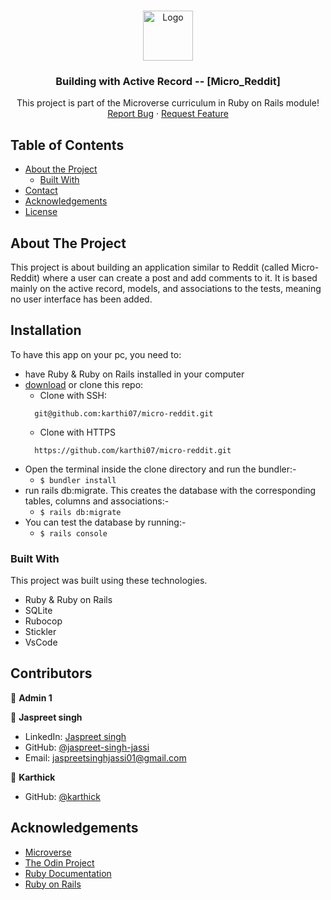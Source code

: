 <!--
*** Thanks for checking out this README Template. If you have a suggestion that would
*** make this better, please fork the repo and create a pull request or simply open
*** an issue with the tag "enhancement".
*** Thanks again! Now go create something AMAZING! :D
-->

<!-- PROJECT SHIELDS -->
<!--
*** I'm using markdown "reference style" links for readability.
*** Reference links are enclosed in brackets [ ] instead of parentheses ( ).
*** See the bottom of this document for the declaration of the reference variables
*** for contributors-url, forks-url, etc. This is an optional, concise syntax you may use.
*** https://www.markdownguide.org/basic-syntax/#reference-style-links
-->

<!-- PROJECT LOGO -->
<br />
<p align="center">
  <a href="https://github.com/karthi07/micro-reddit/issues">
    <img src="app/assets/images/microverse.png" alt="Logo" width="80" height="80">
  </a>

  <h3 align="center">Building with Active Record -- [Micro_Reddit]</h3>

  <p align="center">
    This project is part of the Microverse curriculum in Ruby on Rails module!
    <br />
    <a href="https://github.com/karthi07/micro-reddit/issues">Report Bug</a>
    ·
    <a href="https://github.com/karthi07/micro-reddit/issues">Request Feature</a>
  </p>
</p>

<!-- TABLE OF CONTENTS -->
## Table of Contents

* [About the Project](#about-the-project)
  * [Built With](#built-with)
* [Contact](#contact)
* [Acknowledgements](#acknowledgements)
* [License](#license)

<!-- ABOUT THE PROJECT -->
## About The Project

This project is about building an application similar to Reddit (called Micro-Reddit) where a user can create a post and add comments to it. It is based mainly on the active record, models, and associations to the tests, meaning no user interface has been added.

<!-- INSTALLATION -->
## Installation

To have this app on your pc, you need to:
* have Ruby & Ruby on Rails installed in your computer
* [download](git@github.com:karthi07/micro-reddit.git) or clone this repo:
  - Clone with SSH:
  ```
    git@github.com:karthi07/micro-reddit.git
  ```
  - Clone with HTTPS
  ```
    https://github.com/karthi07/micro-reddit.git
  ```
* Open the terminal inside the clone directory and run the bundler:-
  - ```$ bundler install```
* run rails db:migrate. This creates the database with the corresponding tables, columns and associations:-
  - ```$ rails db:migrate```
* You can test the database by running:-
  - ```$ rails console```

### Built With
This project was built using these technologies.
* Ruby & Ruby on Rails
* SQLite
* Rubocop
* Stickler
* VsCode

<!-- CONTACT -->
## Contributors

👤 **Admin 1** 


👤 **Jaspreet singh**

- LinkedIn: [Jaspreet singh](https://www.linkedin.com/in/jaspreet-singh-a28286146/)
- GitHub: [@jaspreet-singh-jassi](https://github.com/jaspreet-singh-sahota)
- Email: jaspreetsinghjassi01@gmail.com


👤 **Karthick**

- GitHub: [@karthick](https://github.com/karthi07)



<!-- ACKNOWLEDGEMENTS -->
## Acknowledgements
* [Microverse](https://www.microverse.org/)
* [The Odin Project](https://www.theodinproject.com/)
* [Ruby Documentation](https://www.ruby-lang.org/en/documentation/)
* [Ruby on Rails](https://rubyonrails.org/)




